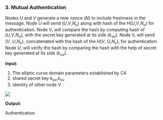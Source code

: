 
### 3. Mutual Authentication  
  
Nodes $U$ and $V$ generate a new nonce ($N$) to include freshness in the message. Node $U$ will send ($U$,$V$,$N_u$) along  with hash of the $H$($U$,$V$,$N_u$) for authentication. Node $V$, will compare the hash by computing hash of ($U$,$V$,$N_u$), with the secret key  generated at its side ($k_{vu}$). Node V, will send ($V$, $U$,$N_v$), concatenated with the hash of the $H$($V$, $U$,$N_v$), for authentication. Node $U$, will verify the hash by comparing the hash with the help of secret key generated at its side ($k_{uv}$).

**Input:**

1. The elliptic curve domain parameters established by CA  
2. shared secret key $k_{uv}$,$k_{vu}$ 
3. Identity of other node $V$

[![](https://mermaid.ink/img/pako:eNqNkTFrwzAQhf-KuKkFNcRW7cYaAoUOgZAsrTy07qDal0Rgy64ihaYh_72q5SRQMvSG43i6Tw_uHaBsKwQOW_x0qEt8UnJtZFNo4utF2RrJwlkna_Lo7Aa1VaW0qtVhoZPGC6qT2pKl_0hcl_MgGywtMeuPmyiLKIlj5luS3IbHHid302kgOBE0p0tBZ2_DMHe797CKurowuWdOSI5GrdSezOR280_L_GwpPE8FXebechjmO3fNUpwsxV9LoNCgaaSq_EkPv0QB_moNFsD9WOFKutoWUOijX5XOts97XQJfyXqLFFxXSXuK4Kz6MwI_wBdwNk5HLE0mydBSCnvgGRvdZ0nGhpYeKXy3reej0TgUm8SThyzOGAWslG3NIoTeZ98bvPaANQ6PP65fn60?type=png)](https://mermaid.live/edit#pako:eNqNkTFrwzAQhf-KuKkFNcRW7cYaAoUOgZAsrTy07qDal0Rgy64ihaYh_72q5SRQMvSG43i6Tw_uHaBsKwQOW_x0qEt8UnJtZFNo4utF2RrJwlkna_Lo7Aa1VaW0qtVhoZPGC6qT2pKl_0hcl_MgGywtMeuPmyiLKIlj5luS3IbHHid302kgOBE0p0tBZ2_DMHe797CKurowuWdOSI5GrdSezOR280_L_GwpPE8FXebechjmO3fNUpwsxV9LoNCgaaSq_EkPv0QB_moNFsD9WOFKutoWUOijX5XOts97XQJfyXqLFFxXSXuK4Kz6MwI_wBdwNk5HLE0mydBSCnvgGRvdZ0nGhpYeKXy3reej0TgUm8SThyzOGAWslG3NIoTeZ98bvPaANQ6PP65fn60)

**Output:**

Authentication
